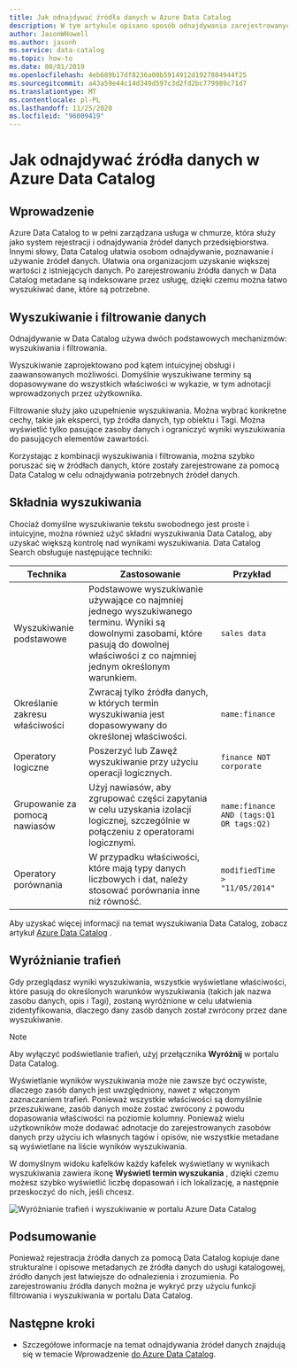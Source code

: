 ```yaml
---
title: Jak odnajdywać źródła danych w Azure Data Catalog
description: W tym artykule opisano sposób odnajdywania zarejestrowanych zasobów danych za pomocą Azure Data Catalog, w tym wyszukiwanie i filtrowanie oraz korzystanie z funkcji wyróżniania trafień w portalu Azure Data Catalog.
author: JasonWHowell
ms.author: jasonh
ms.service: data-catalog
ms.topic: how-to
ms.date: 08/01/2019
ms.openlocfilehash: 4eb689b17df8236a00b5914912d1927804944f25
ms.sourcegitcommit: a43a59e44c14d349d597c3d2fd2bc779989c71d7
ms.translationtype: MT
ms.contentlocale: pl-PL
ms.lasthandoff: 11/25/2020
ms.locfileid: "96009419"
---
```

# <a name="how-to-discover-data-sources-in-azure-data-catalog"></a>Jak odnajdywać źródła danych w Azure Data Catalog

## <a name="introduction"></a>Wprowadzenie

Azure Data Catalog to w pełni zarządzana usługa w chmurze, która służy jako system rejestracji i odnajdywania źródeł danych przedsiębiorstwa. Innymi słowy, Data Catalog ułatwia osobom odnajdywanie, poznawanie i używanie źródeł danych. Ułatwia ona organizacjom uzyskanie większej wartości z istniejących danych. Po zarejestrowaniu źródła danych w Data Catalog metadane są indeksowane przez usługę, dzięki czemu można łatwo wyszukiwać dane, które są potrzebne.

## <a name="searching-and-filtering"></a>Wyszukiwanie i filtrowanie danych

Odnajdywanie w Data Catalog używa dwóch podstawowych mechanizmów: wyszukiwania i filtrowania.

Wyszukiwanie zaprojektowano pod kątem intuicyjnej obsługi i zaawansowanych możliwości. Domyślnie wyszukiwane terminy są dopasowywane do wszystkich właściwości w wykazie, w tym adnotacji wprowadzonych przez użytkownika.

Filtrowanie służy jako uzupełnienie wyszukiwania. Można wybrać konkretne cechy, takie jak eksperci, typ źródła danych, typ obiektu i Tagi. Można wyświetlić tylko pasujące zasoby danych i ograniczyć wyniki wyszukiwania do pasujących elementów zawartości.

Korzystając z kombinacji wyszukiwania i filtrowania, można szybko poruszać się w źródłach danych, które zostały zarejestrowane za pomocą Data Catalog w celu odnajdywania potrzebnych źródeł danych.

## <a name="search-syntax"></a>Składnia wyszukiwania

Chociaż domyślne wyszukiwanie tekstu swobodnego jest proste i intuicyjne, można również użyć składni wyszukiwania Data Catalog, aby uzyskać większą kontrolę nad wynikami wyszukiwania. Data Catalog Search obsługuje następujące techniki:

| Technika | Zastosowanie | Przykład |
| --- | --- | --- |
| Wyszukiwanie podstawowe |Podstawowe wyszukiwanie używające co najmniej jednego wyszukiwanego terminu. Wyniki są dowolnymi zasobami, które pasują do dowolnej właściwości z co najmniej jednym określonym warunkiem. |`sales data` |
| Określanie zakresu właściwości |Zwracaj tylko źródła danych, w których termin wyszukiwania jest dopasowywany do określonej właściwości. |`name:finance` |
| Operatory logiczne |Poszerzyć lub Zawęź wyszukiwanie przy użyciu operacji logicznych. |`finance NOT corporate` |
| Grupowanie za pomocą nawiasów |Użyj nawiasów, aby zgrupować części zapytania w celu uzyskania izolacji logicznej, szczególnie w połączeniu z operatorami logicznymi. |`name:finance AND (tags:Q1 OR tags:Q2)` |
| Operatory porównania |W przypadku właściwości, które mają typy danych liczbowych i dat, należy stosować porównania inne niż równość. |`modifiedTime > "11/05/2014"` |

Aby uzyskać więcej informacji na temat wyszukiwania Data Catalog, zobacz artykuł [Azure Data Catalog](/rest/api/datacatalog/#search-syntax-reference) .

## <a name="hit-highlighting"></a>Wyróżnianie trafień

Gdy przeglądasz wyniki wyszukiwania, wszystkie wyświetlane właściwości, które pasują do określonych warunków wyszukiwania (takich jak nazwa zasobu danych, opis i Tagi), zostaną wyróżnione w celu ułatwienia zidentyfikowania, dlaczego dany zasób danych został zwrócony przez dane wyszukiwanie.

> [!NOTE]
> Aby wyłączyć podświetlanie trafień, użyj przełącznika **Wyróżnij** w portalu Data Catalog.

Wyświetlanie wyników wyszukiwania może nie zawsze być oczywiste, dlaczego zasób danych jest uwzględniony, nawet z włączonym zaznaczaniem trafień. Ponieważ wszystkie właściwości są domyślnie przeszukiwane, zasób danych może zostać zwrócony z powodu dopasowania właściwości na poziomie kolumny. Ponieważ wielu użytkowników może dodawać adnotacje do zarejestrowanych zasobów danych przy użyciu ich własnych tagów i opisów, nie wszystkie metadane są wyświetlane na liście wyników wyszukiwania.

W domyślnym widoku kafelków każdy kafelek wyświetlany w wynikach wyszukiwania zawiera ikonę **Wyświetl termin wyszukania** , dzięki czemu możesz szybko wyświetlić liczbę dopasowań i ich lokalizację, a następnie przeskoczyć do nich, jeśli chcesz.

 ![Wyróżnianie trafień i wyszukiwanie w portalu Azure Data Catalog](./media/data-catalog-how-to-discover/search-matches.png)

## <a name="summary"></a>Podsumowanie

Ponieważ rejestracja źródła danych za pomocą Data Catalog kopiuje dane strukturalne i opisowe metadanych ze źródła danych do usługi katalogowej, źródło danych jest łatwiejsze do odnalezienia i zrozumienia. Po zarejestrowaniu źródła danych można je wykryć przy użyciu funkcji filtrowania i wyszukiwania w portalu Data Catalog.

## <a name="next-steps"></a>Następne kroki

* Szczegółowe informacje na temat odnajdywania źródeł danych znajdują się w temacie Wprowadzenie [do Azure Data Catalog](data-catalog-get-started.md).
